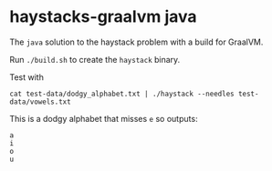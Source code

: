 # haystacks-graalvm java

The `java` solution to the haystack problem with a build for GraalVM.

Run `./build.sh` to create the `haystack` binary.

Test with

    cat test-data/dodgy_alphabet.txt | ./haystack --needles test-data/vowels.txt

This is a dodgy alphabet that misses `e` so outputs:

    a
    i
    o
    u

